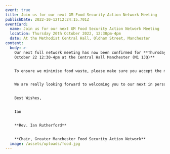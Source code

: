 ```yaml
---
event: true
title: Join us for our next GM Food Security Action Network Meeting
publishDate: 2022-10-12T12:24:15.701Z
eventCard:
  name: Join us for our next GM Food Security Action Network Meeting
  location: Thursday 20th October 2022, 12:30pm-4pm
  date: At the Methodist Central Hall, Oldham Street, Manchester
content:
  body: >-
    Our next full network meeting has now been confirmed for **Thursday 20th
    October 22 12:30-4pm at the Central Hall Manchester (M1 1JQ)** 


    To ensure we minimise food waste, please make sure you accept the meeting invitation if you will be attending and if you won’t be staying for lunch please let us know with an email to [may.coffey@greatermanchester-ca.gov.uk](mailto:may.coffey@greatermanchester-ca.gov.uk). Any spare food will be shared with a local homelessness charity in the city centre. Please also contact May if you have any queries in the meantime and feel free to forward the invite on to any relevant colleagues.


    We are really looking forward to welcoming you to our next in person session. If you have any questions in the meantime, please don’t hesitate to contact [may.coffey@greatermanchester-ca.gov.uk](mailto:may.coffey@greatermanchester-ca.gov.uk)


    Best Wishes,


    Ian


    **Rev. Ian Rutherford**


    **Chair, Greater Manchester Food Security Action Network**
  image: /assets/uploads/food.jpg
---
```

